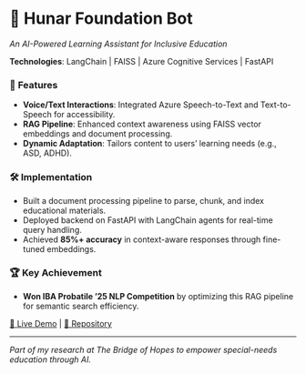 # 🤖 **Hunar Foundation Bot**  
*An AI-Powered Learning Assistant for Inclusive Education*  

**Technologies**: LangChain | FAISS | Azure Cognitive Services | FastAPI  

### 🎯 **Features**  
- **Voice/Text Interactions**: Integrated Azure Speech-to-Text and Text-to-Speech for accessibility.  
- **RAG Pipeline**: Enhanced context awareness using FAISS vector embeddings and document processing.  
- **Dynamic Adaptation**: Tailors content to users’ learning needs (e.g., ASD, ADHD).  

### 🛠️ **Implementation**  
- Built a document processing pipeline to parse, chunk, and index educational materials.  
- Deployed backend on FastAPI with LangChain agents for real-time query handling.  
- Achieved **85%+ accuracy** in context-aware responses through fine-tuned embeddings.  

### 🏆 **Key Achievement**  
- **Won IBA Probatile ’25 NLP Competition** by optimizing this RAG pipeline for semantic search efficiency.  

[🔗 Live Demo](https://hunarfoundation-bot.streamlit.app/) | [📁 Repository](https://github.com/danisaysskol/hf-bot)  

---  
*Part of my research at The Bridge of Hopes to empower special-needs education through AI.*  

